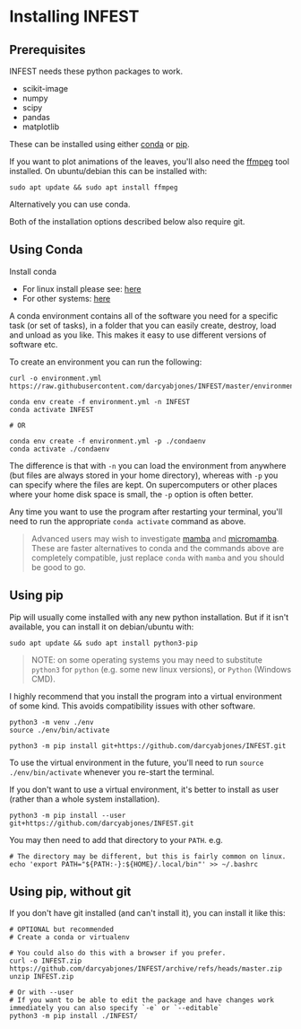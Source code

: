 # Installing INFEST

## Prerequisites

INFEST needs these python packages to work.

- scikit-image
- numpy
- scipy
- pandas
- matplotlib

These can be installed using either [conda](https://docs.conda.io/en/latest/) or [pip](https://pip.pypa.io/en/stable/).


If you want to plot animations of the leaves, you'll also need the [ffmpeg](https://ffmpeg.org/) tool installed.
On ubuntu/debian this can be installed with:

```
sudo apt update && sudo apt install ffmpeg
```

Alternatively you can use conda.

Both of the installation options described below also require git.


## Using Conda

Install conda
- For linux install please see: [here](https://docs.conda.io/projects/conda/en/latest/user-guide/install/linux.html)
- For other systems: [here](https://docs.conda.io/projects/conda/en/latest/user-guide/install/#system-requirements)

A conda environment contains all of the software you need for a specific task (or set of tasks), in a folder that you can easily create, destroy, load and unload as you like.
This makes it easy to use different versions of software etc.

To create an environment you can run the following:

```
curl -o environment.yml https://raw.githubusercontent.com/darcyabjones/INFEST/master/environment.yml

conda env create -f environment.yml -n INFEST
conda activate INFEST

# OR 

conda env create -f environment.yml -p ./condaenv
conda activate ./condaenv
```

The difference is that with `-n` you can load the environment from anywhere (but files are always stored in your home directory), whereas with `-p` you can specify where the files are kept.
On supercomputers or other places where your home disk space is small, the `-p` option is often better.

Any time you want to use the program after restarting your terminal, you'll need to run the appropriate `conda activate` command as above.


> Advanced users may wish to investigate [mamba](https://github.com/mamba-org/mamba) and [micromamba](https://mamba.readthedocs.io/en/latest/user_guide/micromamba.html).
> These are faster alternatives to conda and the commands above are completely compatible, just replace `conda` with `mamba` and you should be good to go.


## Using pip

Pip will usually come installed with any new python installation.
But if it isn't available, you can install it on debian/ubuntu with:

```
sudo apt update && sudo apt install python3-pip
```

> NOTE: on some operating systems you may need to substitute `python3` for `python` (e.g. some new linux versions), or `Python` (Windows CMD).

I highly recommend that you install the program into a virtual environment of some kind.
This avoids compatibility issues with other software.

```
python3 -m venv ./env 
source ./env/bin/activate

python3 -m pip install git+https://github.com/darcyabjones/INFEST.git
```

To use the virtual environment in the future, you'll need to run `source ./env/bin/activate` whenever you re-start the terminal.


If you don't want to use a virtual environment, it's better to install as user (rather than a whole system installation).

```
python3 -m pip install --user git+https://github.com/darcyabjones/INFEST.git
```

You may then need to add that directory to your `PATH`. e.g.

```
# The directory may be different, but this is fairly common on linux.
echo 'export PATH="${PATH:-}:${HOME}/.local/bin"' >> ~/.bashrc
```


## Using pip, without git

If you don't have git installed (and can't install it), you can install it like this:

```
# OPTIONAL but recommended
# Create a conda or virtualenv

# You could also do this with a browser if you prefer.
curl -o INFEST.zip https://github.com/darcyabjones/INFEST/archive/refs/heads/master.zip
unzip INFEST.zip

# Or with --user
# If you want to be able to edit the package and have changes work immediately you can also specify `-e` or `--editable`
python3 -m pip install ./INFEST/
```
